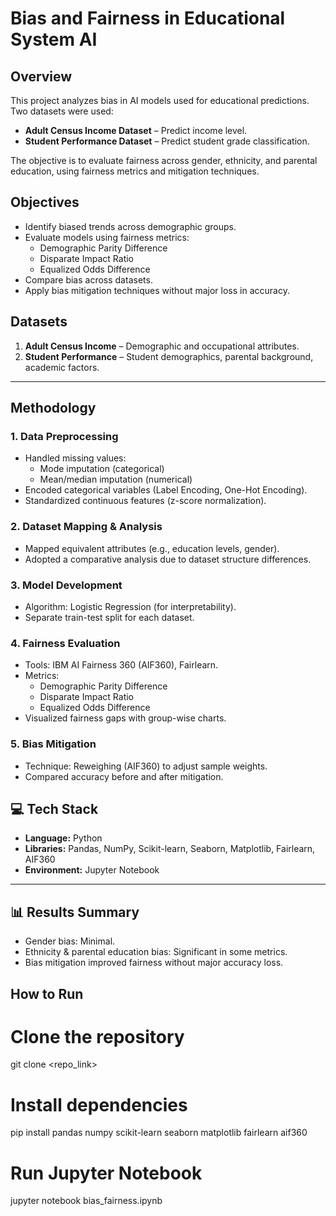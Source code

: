 # Bias and Fairness in Educational System AI

##  Overview
This project analyzes bias in AI models used for educational predictions.
Two datasets were used:
- **Adult Census Income Dataset** – Predict income level.
- **Student Performance Dataset** – Predict student grade classification.

The objective is to evaluate fairness across gender, ethnicity, and parental education,
using fairness metrics and mitigation techniques.



##  Objectives
- Identify biased trends across demographic groups.
- Evaluate models using fairness metrics:
  - Demographic Parity Difference
  - Disparate Impact Ratio
  - Equalized Odds Difference
- Compare bias across datasets.
- Apply bias mitigation techniques without major loss in accuracy.



##  Datasets
1. **Adult Census Income** – Demographic and occupational attributes.
2. **Student Performance** – Student demographics, parental background, academic factors.

---

##  Methodology

### 1. Data Preprocessing
- Handled missing values:
  - Mode imputation (categorical)
  - Mean/median imputation (numerical)
- Encoded categorical variables (Label Encoding, One-Hot Encoding).
- Standardized continuous features (z-score normalization).

### 2. Dataset Mapping & Analysis
- Mapped equivalent attributes (e.g., education levels, gender).
- Adopted a comparative analysis due to dataset structure differences.

### 3. Model Development
- Algorithm: Logistic Regression (for interpretability).
- Separate train-test split for each dataset.

### 4. Fairness Evaluation
- Tools: IBM AI Fairness 360 (AIF360), Fairlearn.
- Metrics:
  - Demographic Parity Difference
  - Disparate Impact Ratio
  - Equalized Odds Difference
- Visualized fairness gaps with group-wise charts.

### 5. Bias Mitigation
- Technique: Reweighing (AIF360) to adjust sample weights.
- Compared accuracy before and after mitigation.



## 💻 Tech Stack
- **Language:** Python
- **Libraries:** Pandas, NumPy, Scikit-learn, Seaborn, Matplotlib, Fairlearn, AIF360
- **Environment:** Jupyter Notebook

---

## 📊 Results Summary
- Gender bias: Minimal.
- Ethnicity & parental education bias: Significant in some metrics.
- Bias mitigation improved fairness without major accuracy loss.



## How to Run

# Clone the repository
git clone <repo_link>

# Install dependencies
pip install pandas numpy scikit-learn seaborn matplotlib fairlearn aif360

# Run Jupyter Notebook
jupyter notebook bias_fairness.ipynb
